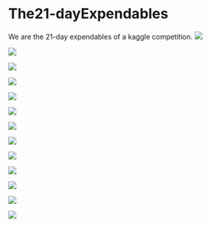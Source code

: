 # The21-dayExpendables
We are the 21-day expendables of a kaggle competition.
![](https://github.com/NiyunZhou/The21-dayExpendables/blob/master/Slices/1.PNG)

![](https://github.com/NiyunZhou/The21-dayExpendables/blob/master/Slices/2.PNG)

![](https://github.com/NiyunZhou/The21-dayExpendables/blob/master/Slices/3.PNG)

![](https://github.com/NiyunZhou/The21-dayExpendables/blob/master/Slices/4.PNG)

![](https://github.com/NiyunZhou/The21-dayExpendables/blob/master/Slices/5.PNG)

![](https://github.com/NiyunZhou/The21-dayExpendables/blob/master/Slices/6.PNG)

![](https://github.com/NiyunZhou/The21-dayExpendables/blob/master/Slices/7.PNG)

![](https://github.com/NiyunZhou/The21-dayExpendables/blob/master/Slices/8.PNG)

![](https://github.com/NiyunZhou/The21-dayExpendables/blob/master/Slices/9.PNG)

![](https://github.com/NiyunZhou/The21-dayExpendables/blob/master/Slices/10.PNG)

![](https://github.com/NiyunZhou/The21-dayExpendables/blob/master/Slices/11.PNG)

![](https://github.com/NiyunZhou/The21-dayExpendables/blob/master/Slices/12.PNG)

![](https://github.com/NiyunZhou/The21-dayExpendables/blob/master/Slices/13.PNG)
